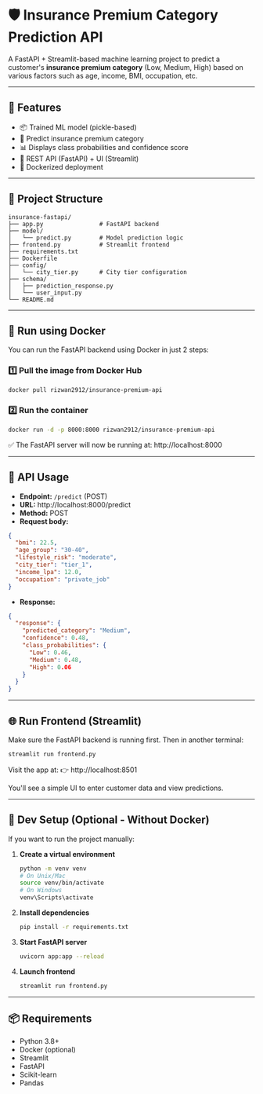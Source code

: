 # 🛡️ Insurance Premium Category Prediction API

A FastAPI + Streamlit-based machine learning project to predict a customer's **insurance premium category** (Low, Medium, High) based on various factors such as age, income, BMI, occupation, etc.

---

## 🚀 Features

- 📦 Trained ML model (pickle-based)
- 🔮 Predict insurance premium category
- 📊 Displays class probabilities and confidence score
- 🔗 REST API (FastAPI) + UI (Streamlit)
- 🐳 Dockerized deployment

---

## 📁 Project Structure

```
insurance-fastapi/
├── app.py                # FastAPI backend
├── model/
│   └── predict.py        # Model prediction logic
├── frontend.py           # Streamlit frontend
├── requirements.txt
├── Dockerfile
├── config/
│   └── city_tier.py      # City tier configuration
├── schema/
│   ├── prediction_response.py
│   └── user_input.py
└── README.md
```

---

## 🐳 Run using Docker

You can run the FastAPI backend using Docker in just 2 steps:

### 1️⃣ Pull the image from Docker Hub
```bash
docker pull rizwan2912/insurance-premium-api
```

### 2️⃣ Run the container
```bash
docker run -d -p 8000:8000 rizwan2912/insurance-premium-api
```

✅ The FastAPI server will now be running at:
http://localhost:8000

---

## 🧪 API Usage

- **Endpoint:** `/predict` (POST)
- **URL:** http://localhost:8000/predict
- **Method:** POST
- **Request body:**

```json
{
  "bmi": 22.5,
  "age_group": "30-40",
  "lifestyle_risk": "moderate",
  "city_tier": "tier_1",
  "income_lpa": 12.0,
  "occupation": "private_job"
}
```

- **Response:**

```json
{
  "response": {
    "predicted_category": "Medium",
    "confidence": 0.48,
    "class_probabilities": {
      "Low": 0.46,
      "Medium": 0.48,
      "High": 0.06
    }
  }
}
```

---

## 🌐 Run Frontend (Streamlit)

Make sure the FastAPI backend is running first. Then in another terminal:

```bash
streamlit run frontend.py
```

Visit the app at:
👉 http://localhost:8501

You'll see a simple UI to enter customer data and view predictions.

---

## 🔧 Dev Setup (Optional - Without Docker)

If you want to run the project manually:

1. **Create a virtual environment**
    ```bash
    python -m venv venv
    # On Unix/Mac
    source venv/bin/activate
    # On Windows
    venv\Scripts\activate
    ```
2. **Install dependencies**
    ```bash
    pip install -r requirements.txt
    ```
3. **Start FastAPI server**
    ```bash
    uvicorn app:app --reload
    ```
4. **Launch frontend**
    ```bash
    streamlit run frontend.py
    ```

---

## 📦 Requirements

- Python 3.8+
- Docker (optional)
- Streamlit
- FastAPI
- Scikit-learn
- Pandas
